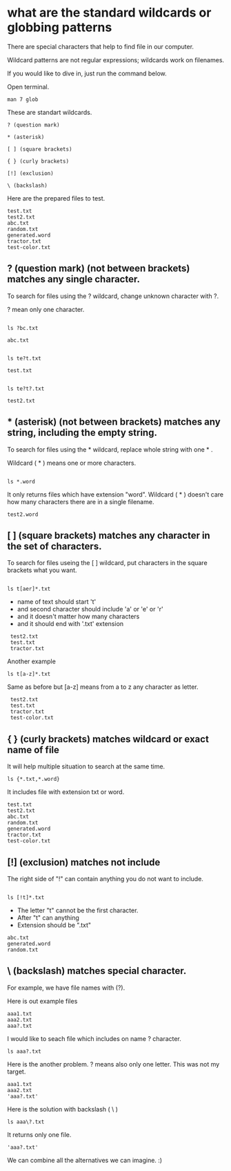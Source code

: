 # what are the standard wildcards or globbing patterns

There are special characters that help to find file in our computer.

Wildcard patterns are not regular expressions; wildcards work on filenames.

If you would like to dive in, just run the command below.


Open terminal.


```SHELL
man 7 glob
```


These are standart wildcards.

```
? (question mark)

* (asterisk)

[ ] (square brackets)

{ } (curly brackets)

[!] (exclusion)

\ (backslash)
```


Here are the prepared files to test.


```SHELL
test.txt
test2.txt
abc.txt
random.txt
generated.word
tractor.txt
test-color.txt
```


## ? (question mark) (not between brackets) matches any single character.

To search for files using the ? wildcard, change unknown character with ?.

? mean only one character.


```SHELL

ls ?bc.txt

```

```SHELL
abc.txt
```


```SHELL

ls te?t.txt

```

```SHELL
test.txt
```

```SHELL

ls te?t?.txt

```

```SHELL
test2.txt
```



## * (asterisk) (not between brackets) matches any string, including the empty string.

To search for files using the * wildcard, replace whole string with one * .

Wildcard ( * )  means one or more characters.


```SHELL

ls *.word

```

It only returns files which have extension "word".
Wildcard ( * )   doesn't care how many characters there are in a single filename.

```SHELL
test2.word
```


## [ ] (square brackets) matches any character in the set of characters.


To search for files useing the [ ]  wildcard, put characters in the square brackets what you want. 


```SHELL

ls t[aer]*.txt

```

 - name of text should start 't'  
 - and second character should include 'a' or 'e' or 'r' 
 - and it doesn't matter how many characters 
 - and it should end with '.txt' extension


```SHELL
 test2.txt  
 test.txt  
 tractor.txt
```

Another example

```SHELL
ls t[a-z]*.txt
```

Same as before but  [a-z] means from a to z any character as letter.


```SHELL
 test2.txt  
 test.txt  
 tractor.txt
 test-color.txt
```


## { } (curly brackets) matches wildcard or exact name of file


It will help multiple situation to search at the same time.

```SHELL
ls {*.txt,*.word}
```

It includes file with extension  txt or word.

```SHELL
test.txt
test2.txt
abc.txt
random.txt
generated.word
tractor.txt
test-color.txt
```


## [!] (exclusion) matches not include

The right side of "!" can contain anything you do not want to include.

```SHELL

ls [!t]*.txt

```


- The letter "t" cannot be the first character.
- After "t" can anything 
- Extension should be ".txt"


```SHELL
abc.txt  
generated.word  
random.txt
```


## \ (backslash) matches special character.

For example, we have file names with (?).

Here is out example files

```SHELL
aaa1.txt 
aaa2.txt 
aaa?.txt
```


I would like to seach file which includes on name ? character.

```SHELL
ls aaa?.txt
```

Here is the another problem. ? means also only one letter. This was not my target.

```SHELL
aaa1.txt
aaa2.txt
'aaa?.txt'
```


Here is the solution with backslash ( \ )

```SHELL
ls aaa\?.txt
```

It returns only one file.

```SHELL
'aaa?.txt'
```

We can combine all the alternatives we can imagine. :)
